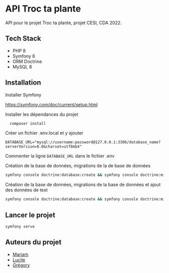 
# API Troc ta plante

API pour le projet Troc ta plante, projet CESI, CDA 2022.



## Tech Stack
- PHP 8
- Symfony 6
- ORM Doctrine
- MySQL 8


## Installation
Installer Symfony

https://symfony.com/doc/current/setup.html

Installer les dépendances du projet

```bash
  composer install
```
Créer un fichier .env.local et y ajouter
```
DATABASE_URL="mysql://username:password@127.0.0.1:3306/database_name?serverVersion=8.0&charset=utf8mb4"
```
Commenter la ligne `DATABASE_URL` dans le fichier .env

Création de la base de données, migrations de la de base de données
```bash
symfony console doctrine:database:create && symfony console doctrine:migrations:migrate
```

Création de la base de données, migrations de la base de données et ajout des données de test
```bash
symfony console doctrine:database:create && symfony console doctrine:migrations:migrate && symfony console doctrine:fixtures:load
```



## Lancer le projet

```bash
symfony serve
```
## Auteurs du projet

- [Mariam](https://github.com/Plumpqueen)
- [Lucile](https://github.com/Lucile-trp)
- [Grégory](https://github.com/gregory-lebl)

